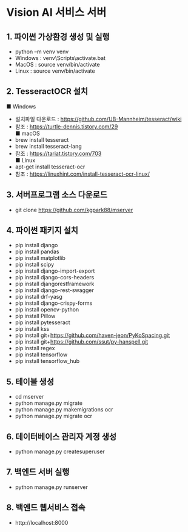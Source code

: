 # Vision AI 서비스 서버 

## 1. 파이썬 가상환경 생성 및 실행
- python –m venv venv 
- Windows : venv\Scripts\activate.bat
- MacOS : source venv/bin/activate
- Linux : source venv/bin/activate

## 2. TesseractOCR 설치
■ Windows
- 설치파일 다운로드 : https://github.com/UB-Mannheim/tesseract/wiki
- 참조 : https://turtle-dennis.tistory.com/29  
■ macOS
- brew install tesseract
- brew install tesseract-lang
- 참조 : https://tariat.tistory.com/703  
■ Linux
- apt-get install tesseract-ocr
- 참조 : https://linuxhint.com/install-tesseract-ocr-linux/

## 3. 서버프로그램 소스 다운로드
- git clone https://github.com/kgpark88/mserver

## 4. 파이썬 패키지 설치
- pip install django
- pip install pandas
- pip install matplotlib
- pip install scipy
- pip install django-import-export
- pip install django-cors-headers
- pip install djangorestframework
- pip install django-rest-swagger
- pip install drf-yasg
- pip install django-crispy-forms
- pip install opencv-python
- pip install Pillow
- pip install pytesseract
- pip install kss
- pip install git+https://github.com/haven-jeon/PyKoSpacing.git
- pip install git+https://github.com/ssut/py-hanspell.git
- pip install regex
- pip install tensorflow
- pip install tensorflow_hub

## 5. 테이블 생성
- cd mserver
- python manage.py migrate
- python manage.py makemigrations ocr
- python manage.py migrate ocr

## 6. 데이터베이스 관리자 계정 생성
- python manage.py createsuperuser

## 7. 백엔드 서버 실행
- python manage.py runserver

## 8. 백엔드 웹서비스 접속
- http://localhost:8000
